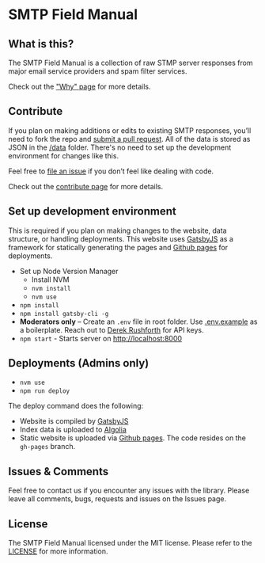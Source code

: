 # SMTP Field Manual

## What is this?

The SMTP Field Manual is a collection of raw STMP server responses from major email service providers and spam filter services.

Check out the ["Why" page](https://smtpfieldmanual.com/why) for more details.

## Contribute

If you plan on making additions or edits to existing SMTP responses, you’ll need to fork the repo and [submit a pull request](https://help.github.com/en/articles/creating-a-pull-request). All of the data is stored as JSON in the [/data](https://github.com/wildbit/smtp-field-manual/blob/master/data) folder. There's no need to set up the development environment for changes like this.

Feel free to [file an issue](https://github.com/wildbit/smtp-field-manual/issues/new) if you don’t feel like dealing with code.

Check out the [contribute page](https://smtpfieldmanual.com/contribute) for more details.


## Set up development environment

This is required if you plan on making changes to the website, data structure, or handling deployments. This website uses [GatsbyJS](https://gatsbyjs.org) as a framework for statically generating the pages and [Github pages](https://pages.github.com/) for deployments.

- Set up Node Version Manager
  - Install NVM
  - `nvm install`
  - `nvm use`
- `npm install`
- `npm install gatsby-cli -g`
- **Moderators only** – Create an `.env` file in root folder. Use [.env.example](https://github.com/wildbit/smtp-field-manual/blob/master/.env.example) as a boilerplate. Reach out to [Derek Rushforth](mailto:derek@wildbit.com) for API keys.
- `npm start` - Starts server on [http://localhost:8000](http://localhost:8000)


## Deployments (Admins only)

- `nvm use`
- `npm run deploy`

The deploy command does the following:

- Website is compiled by [GatsbyJS](https://gatsbyjs.org)
- Index data is uploaded to [Algolia](https://algolia.com)
- Static website is uploaded via [Github pages](https://pages.github.com/). The code resides on the `gh-pages` branch.


## Issues & Comments
Feel free to contact us if you encounter any issues with the library. Please leave all comments, bugs, requests and issues on the Issues page.

## License
The SMTP Field Manual licensed under the MIT license. Please refer to the [LICENSE](https://github.com/wildbit/smtp-field-manual/blob/master/LICENSE) for more information.
